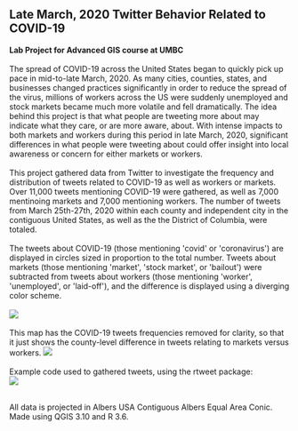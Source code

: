 ## Late March, 2020 Twitter Behavior Related to COVID-19
**Lab Project for Advanced GIS course at UMBC**
<br><br>
  The spread of COVID-19 across the United States began to quickly pick up pace in mid-to-late March, 2020. As many cities, counties, states, and businesses changed practices significantly in order to reduce the spread of the virus, millions of workers across the US were suddenly unemployed and stock markets became much more volatile and fell dramatically. The idea behind this project is that what people are tweeting more about may indicate what they care, or are more aware, about. With intense impacts to both markets and workers during this period in late March, 2020, significant differences in what people were tweeting about could offer insight into local awareness or concern for either markets or workers.
<br>  
  This project gathered data from Twitter to investigate the frequency and distribution of tweets related to COVID-19 as well as workers or markets. Over 11,000 tweets mentioning COVID-19 were gathered, as well as 7,000 mentinoing markets and 7,000 mentioning workers.
The number of tweets from March 25th-27th, 2020 within each county and independent city in the contiguous United States, as well as the the District of Columbia, were totaled.
<br>  
  The tweets about COVID-19 (those mentioning 'covid' or 'coronavirus') are displayed in circles sized in proportion to the total number.
Tweets about markets (those mentioning 'market', 'stock market', or 'bailout') were subtracted from tweets about workers (those mentioning 'worker', 'unemployed', or 'laid-off'), and the difference is displayed using a diverging color scheme.
<br>  
<image src="../486_Lab6/images/Covid _and_tweet_disparity.png?raw=true"/>
<br><br>
  This map has the COVID-19 tweets frequencies removed for clarity, so that it just shows the county-level difference in tweets relating to markets versus workers.
<image src="../486_Lab6/images/worker_market_tweets.png?raw=true"/>
<br>  
  Example code used to gathered tweets, using the rtweet package:
<br>
<image src="../486_Lab6/images/r_code_block.PNG?raw=true"/>

<br>  
All data is projected in Albers USA Contiguous Albers Equal Area Conic.
<br>
Made using QGIS 3.10 and R 3.6.
